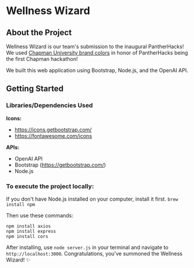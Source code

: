 # Wellness Wizard

## About the Project
Wellness Wizard is our team's submission to the inaugural PantherHacks! We used [Chapman University brand colors](https://brand.chapman.edu/colors/) in honor of PantherHacks being the first Chapman hackathon! 

We built this web application using Bootstrap, Node.js, and the OpenAI API.

## Getting Started
### Libraries/Dependencies Used
**Icons:**
- https://icons.getbootstrap.com/
- https://fontawesome.com/icons

**APIs:**
- OpenAI API
- Bootstrap (https://getbootstrap.com/)
- Node.js

### To execute the project locally:
If you don't have Node.js installed on your computer, install it first.
`brew install npm`

Then use these commands:
```
npm install axios
npm install express
npm install cors
```

After installing, use `node server.js` in your terminal and navigate to `http://localhost:3000`. Congratulations, you've summoned the Wellness Wizard! ✨